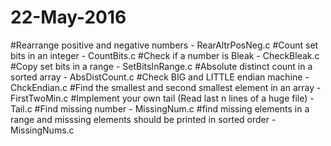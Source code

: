 # 22-May-2016
#Rearrange positive and negative numbers - RearAltrPosNeg.c
#Count set bits in an integer - CountBits.c
#Check if a number is Bleak - CheckBleak.c
#Copy set bits in a range - SetBitsInRange.c
#Absolute distinct count in a sorted array - AbsDistCount.c
#Check BIG and LITTLE endian machine - ChckEndian.c
#Find the smallest and second smallest element in an array - FirstTwoMin.c
#Implement your own tail (Read last n lines of a huge file) - Tail.c
#Find missing number - MissingNum.c
#find missing elements in a range and misssing elements should be printed in sorted order - MissingNums.c
